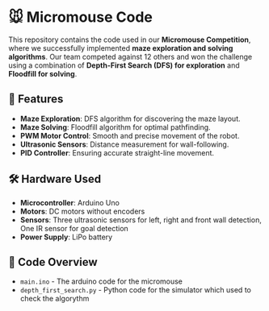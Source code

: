 # 🐭 Micromouse Code

This repository contains the code used in our **Micromouse Competition**, where we successfully implemented **maze exploration and solving algorithms**. Our team competed against 12 others and won the challenge using a combination of **Depth-First Search (DFS) for exploration** and **Floodfill for solving**.

## 🚀 Features
- **Maze Exploration**: DFS algorithm for discovering the maze layout.
- **Maze Solving**: Floodfill algorithm for optimal pathfinding.
- **PWM Motor Control**: Smooth and precise movement of the robot.
- **Ultrasonic Sensors**: Distance measurement for wall-following.
- **PID Controller**: Ensuring accurate straight-line movement.

## 🛠️ Hardware Used
- **Microcontroller**: Arduino Uno
- **Motors**: DC motors without encoders
- **Sensors**: Three ultrasonic sensors for left, right and front wall detection, One IR sensor for goal detection
- **Power Supply**: LiPo battery

## 📜 Code Overview
- `main.ino` - The arduino code for the micromouse
- `depth_first_search.py` - Python code for the simulator which used to check the algorythm

